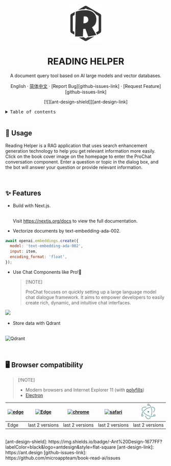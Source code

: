 <div align="center">

<img height="120" src="public/logo.png">

<h1>READING HELPER</h1>

A document query tool based on AI large models and vector databases.

English · [简体中文](./README.zh-CN.md) · [Report Bug][github-issues-link] · [Request Feature][github-issues-link]

[![][ant-design-shield]][ant-design-link]

</div>
<details>
<summary><kbd>Table of contents</kbd></summary>

#### TOC

- [🔨 Usage](#-usage)
- [✨ Features](#-features)
- [🖥 Browser compatibility](#-browser-compatibility)

####

</details>
<br/>

## 🔨 Usage

Reading Helper is a RAG application that uses search enhancement generation technology to help you get relevant information more easily. Click on the book cover image on the homepage to enter the ProChat conversation component. Enter a question or topic in the dialog box, and the bot will answer your question or provide relevant information.

<br/>

## ✨ Features

- Build with Next.js.

  <br/>Visit https://nextjs.org/docs to view the full documentation.

- Vectorize documents by text-embedding-ada-002.

```jsx
await openai.embeddings.create({
  model: 'text-embedding-ada-002',
  input: item,
  encoding_format: 'float',
});
```

- Use Chat Components like Pro!🤖
  > \[!NOTE]
  >
  > ProChat focuses on quickly setting up a large language model chat dialogue framework. It aims to empower developers to easily create rich, dynamic, and intuitive chat interfaces.

[![](https://next.ossinsight.io/widgets/official/compose-activity-trends/thumbnail.png?repo_id=707504998&image_size=auto&color_scheme=dark)](https://next.ossinsight.io/widgets/official/compose-activity-trends?repo_id=707504998)

- Store data with Qdrant

<br/> <img height="100" src="https://github.com/qdrant/qdrant/raw/master/docs/logo.svg" alt="Qdrant">

<br/>

## 🖥 Browser compatibility

> \[!NOTE]
>
> - Modern browsers and Internet Explorer 11 (with [polyfills](https://stackoverflow.com/questions/57020976/polyfills-in-2019-for-ie11))
> - [Electron](https://www.electronjs.org/)

| [![edge](https://raw.githubusercontent.com/alrra/browser-logos/master/src/edge/edge_48x48.png)](http://godban.github.io/browsers-support-badges/) | [![Edge](https://raw.githubusercontent.com/alrra/browser-logos/master/src/firefox/firefox_48x48.png)](http://godban.github.io/browsers-support-badges/) | [![chrome](https://raw.githubusercontent.com/alrra/browser-logos/master/src/chrome/chrome_48x48.png)](http://godban.github.io/browsers-support-badges/) | [![safari](https://raw.githubusercontent.com/alrra/browser-logos/master/src/safari/safari_48x48.png)](http://godban.github.io/browsers-support-badges/) | [![electron_48x48](https://raw.githubusercontent.com/alrra/browser-logos/master/src/electron/electron_48x48.png)](http://godban.github.io/browsers-support-badges/) |
| --- | --- | --- | --- | --- |
| Edge | last 2 versions | last 2 versions | last 2 versions | last 2 versions |

<br/>
[ant-design-shield]: https://img.shields.io/badge/-Ant%20Design-1677FF?labelColor=black&logo=antdesign&style=flat-square
[ant-design-link]: https://ant.design
[github-issues-link]: https://github.com/microappteam/book-read-ai/issues

